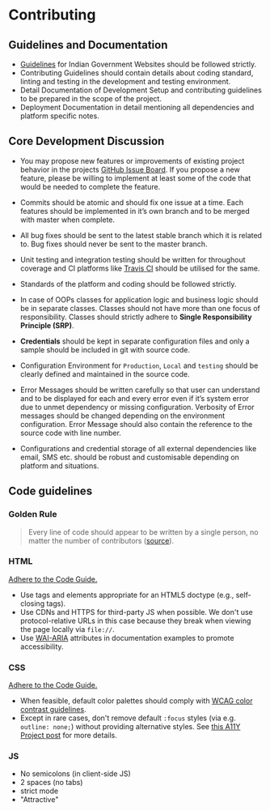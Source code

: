 # Contributing

## Guidelines and Documentation

* [Guidelines](https://web.guidelines.gov.in/assets/gigw-manual.pdf) for Indian Government Websites should be followed strictly.
* Contributing Guidelines should contain details about coding standard, linting and testing in the development and testing environment.
* Detail Documentation of Development Setup and contributing guidelines to be prepared in the scope of the project.
* Deployment Documentation in detail mentioning all dependencies and platform specific notes.

## Core Development Discussion

* You may propose new features or improvements of existing project behavior in the projects [GitHub Issue Board](https://github.com/abusalam/drupal-malda/issues). If you propose a new feature, please be willing to implement at least some of the code that would be needed to complete the feature.

* Commits should be atomic and should fix one issue at a time. Each features should be implemented in it’s own branch and to be merged with master when complete.

* All bug fixes should be sent to the latest stable branch which it is related to. Bug fixes should never be sent to the master branch.

* Unit testing and integration testing should be written for throughout coverage and CI platforms like [Travis CI](https://travis-ci.org) should be utilised for the same.

* Standards of the platform and coding should be followed strictly.

* In case of OOPs classes for application logic and business logic should be in separate classes. Classes should not have more than one focus of responsibility. Classes should strictly adhere to **Single Responsibility Principle (SRP)**.

* __Credentials__ should be kept in separate configuration files and only a sample should be included in git with source code.
* Configuration Environment for `Production`, `Local` and `testing` should be clearly defined and maintained in the source code.
* Error Messages should be written carefully so that user can understand and to be displayed for each and every error even if it’s system error due to unmet dependency or missing configuration. Verbosity of Error messages should be changed depending on the environment configuration. Error Message should also contain the reference to the source code with line number.
* Configurations and credential storage of all external dependencies like email, SMS etc. should be robust and customisable depending on platform and situations.

## Code guidelines

### Golden Rule

> Every line of code should appear to be written by a single person, no matter the number of contributors ([source](http://codeguide.co/)).

### HTML

[Adhere to the Code Guide.](http://codeguide.co/#html)

* Use tags and elements appropriate for an HTML5 doctype (e.g., self-closing tags).
* Use CDNs and HTTPS for third-party JS when possible. We don't use protocol-relative URLs in this case because they break when viewing the page locally via `file://`.
* Use [WAI-ARIA](https://developer.mozilla.org/en-US/docs/Web/Accessibility/ARIA) attributes in documentation examples to promote accessibility.

### CSS

[Adhere to the Code Guide.](http://codeguide.co/#css)

* When feasible, default color palettes should comply with [WCAG color contrast guidelines](http://www.w3.org/TR/WCAG20/#visual-audio-contrast).
* Except in rare cases, don't remove default `:focus` styles (via e.g. `outline: none;`) without providing alternative styles. See [this A11Y Project post](http://a11yproject.com/posts/never-remove-css-outlines/) for more details.

### JS

* No semicolons (in client-side JS)
* 2 spaces (no tabs)
* strict mode
* "Attractive"
